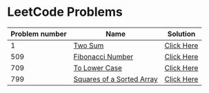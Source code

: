# LeetCode Problems

|Problem number|Name|Solution
|--|--|--|
|1|[Two Sum](https://leetcode.com/problems/two-sum/)|[Click Here](https://github.com/IamSagarDB/LeetCode-Problems/blob/master/src/in/dropcodes/P1_Two_Sum.java)
|509|[Fibonacci Number](https://leetcode.com/problems/fibonacci-number/)|[Click Here](https://github.com/IamSagarDB/LeetCode-Problems/blob/master/src/in/dropcodes/P509_Fibonacci_Number.java)
|709|[To Lower Case](https://leetcode.com/problems/to-lower-case/)|[Click Here](https://github.com/IamSagarDB/LeetCode-Problems/blob/master/src/in/dropcodes/P709_To_Lower_Case.java)
|799|[Squares of a Sorted Array](https://leetcode.com/problems/squares-of-a-sorted-array/)|[Click Here](https://github.com/IamSagarDB/LeetCode-Problems/blob/master/src/in/dropcodes/P977_Squares_of_a_Sorted_Array.java)
